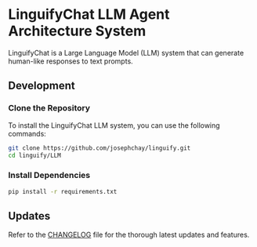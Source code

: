 # LinguifyChat LLM Agent Architecture System

LinguifyChat is a Large Language Model (LLM) system that can generate human-like responses to text prompts. 

## Development

### Clone the Repository

To install the LinguifyChat LLM system, you can use the following commands:

```bash
git clone https://github.com/josephchay/linguify.git
cd linguify/LLM
```

### Install Dependencies

```bash
pip install -r requirements.txt
```

## Updates

Refer to the [CHANGELOG](CHANGELOG.md) file for the thorough latest updates and features.
